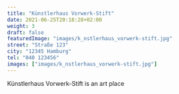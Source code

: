 ```yaml
---
title: "Künstlerhaus Vorwerk-Stift"
date: 2021-06-25T20:18:28+02:00
weight: 3
draft: false
featuredImage: "images/k_nstlerhaus_vorwerk-stift.jpg"
street: "Straße 123"
city: "12345 Hamburg"
tel: "040 123456"
images: ["images/k_nstlerhaus_vorwerk-stift.jpg"]
---
```


Künstlerhaus Vorwerk-Stift is an art place

